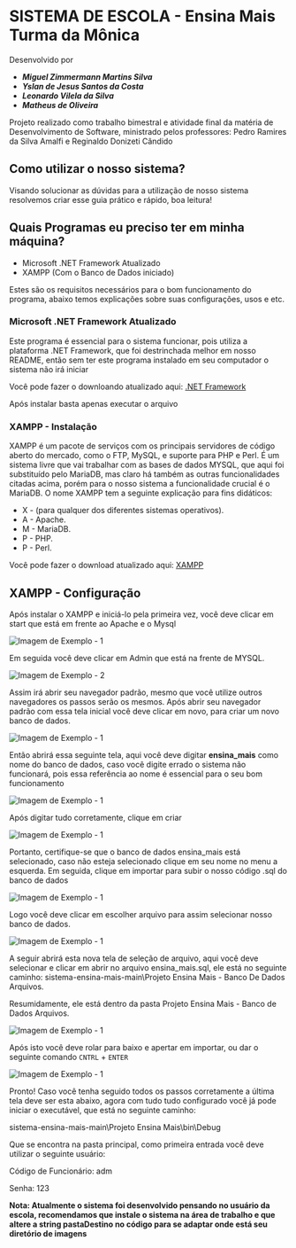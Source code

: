 # SISTEMA DE ESCOLA - Ensina Mais Turma da Mônica

Desenvolvido por
* ***Miguel Zimmermann Martins Silva***
* ***Yslan de Jesus Santos da Costa***
* ***Leonardo Vilela da Silva***
* ***Matheus de Oliveira***

Projeto realizado como trabalho bimestral e atividade final da matéria de Desenvolvimento de Software, ministrado pelos professores: Pedro Ramires da Silva Amalfi e Reginaldo Donizeti Cândido

## Como utilizar o nosso sistema?

Visando solucionar as dúvidas para a utilização de nosso sistema resolvemos criar esse guia prático e rápido, boa leitura!

## Quais Programas eu preciso ter em minha máquina?

* Microsoft .NET Framework Atualizado
* XAMPP (Com o Banco de Dados iniciado)

Estes são os requisitos necessários para o bom funcionamento do programa, abaixo temos explicações sobre suas configurações, usos e etc.

### Microsoft .NET Framework Atualizado

Este programa é essencial para o sistema funcionar, pois utiliza a plataforma .NET Framework, que foi destrinchada melhor em nosso README, então sem ter este programa instalado em seu computador o sistema não irá iniciar

Você pode fazer o downloando atualizado aqui: [.NET Framework](https://dotnet.microsoft.com/pt-br/download/dotnet-framework "Clique Aqui")

Após instalar basta apenas executar o arquivo

### XAMPP - Instalação

XAMPP é um pacote de serviços com os principais servidores de código aberto do mercado, como o FTP, MySQL, e suporte para PHP e Perl. É um sistema livre que vai trabalhar com as bases de dados MYSQL, que aqui foi substituído pelo MariaDB, mas claro há também as outras funcionalidades citadas acima, porém para o nosso sistema a funcionalidade crucial é o MariaDB. O nome XAMPP tem a seguinte explicação para fins didáticos: 

* X  - (para qualquer dos diferentes sistemas operativos).
* A - Apache.
* M - MariaDB.
* P - PHP.
* P - Perl.

Você pode fazer o download atualizado aqui: [XAMPP](https://www.apachefriends.org/pt_br/index.html "Clique Aqui")

## XAMPP - Configuração

Após instalar o XAMPP e iniciá-lo pela primeira vez, você deve clicar em start que está em frente ao Apache e o Mysql

![Imagem de Exemplo - 1](Guia%20de%20Uso%20-%20Imagens/imagem1%20-%20exemplo.jpg)

Em seguida você deve clicar em Admin que está na frente de MYSQL.

![Imagem de Exemplo - 2](Guia%20de%20Uso%20-%20Imagens/imagem2%20-%20exemplo.jpg)

Assim irá abrir seu navegador padrão, mesmo que você utilize outros navegadores os passos serão os mesmos. Após abrir seu navegador padrão com essa tela inicial você deve clicar em novo, para criar um novo banco de dados.

![Imagem de Exemplo - 1](Guia%20de%20Uso%20-%20Imagens/imagem3%20-%20exemplo.jpg)

Então abrirá essa seguinte tela, aqui você deve digitar **ensina_mais** como nome do banco de dados, caso você digite errado o sistema não funcionará, pois essa referência ao nome é essencial para o seu bom funcionamento

![Imagem de Exemplo - 1](Guia%20de%20Uso%20-%20Imagens/imagem4%20-%20exemplo.jpg)

Após digitar tudo corretamente, clique em criar

![Imagem de Exemplo - 1](Guia%20de%20Uso%20-%20Imagens/imagem5%20-%20exemplo.jpg)

Portanto, certifique-se que o banco de dados ensina_mais está selecionado, caso não esteja selecionado clique em seu nome no menu a esquerda. Em seguida, clique em importar para subir o nosso código .sql do banco de dados

![Imagem de Exemplo - 1](Guia%20de%20Uso%20-%20Imagens/imagem6%20-%20exemplo.jpg)

Logo você deve clicar em escolher arquivo para assim selecionar nosso banco de dados.

![Imagem de Exemplo - 1](Guia%20de%20Uso%20-%20Imagens/imagem7%20-%20exemplo.jpg)

A seguir abrirá esta nova tela de seleção de arquivo, aqui você deve selecionar e clicar em abrir no arquivo ensina_mais.sql, ele está no seguinte caminho: sistema-ensina-mais-main\Projeto Ensina Mais - Banco De Dados Arquivos.

Resumidamente, ele está dentro da pasta Projeto Ensina Mais - Banco de Dados Arquivos.

![Imagem de Exemplo - 1](Guia%20de%20Uso%20-%20Imagens/imagem8%20-%20exemplo.jpg)

Após isto você deve rolar para baixo e apertar em importar, ou dar o seguinte comando `CNTRL` + `ENTER`

![Imagem de Exemplo - 1](Guia%20de%20Uso%20-%20Imagens/imagem9%20-%20exemplo.jpg)

Pronto! Caso você tenha seguido todos os passos corretamente a última tela deve ser esta abaixo, agora com tudo tudo configurado você já pode iniciar o executável, que está no seguinte caminho: 

sistema-ensina-mais-main\Projeto Ensina Mais\bin\Debug

Que se encontra na pasta principal, como primeira entrada você deve utilizar o seguinte usuário:

Código de Funcionário: adm

Senha: 123

**Nota: Atualmente o sistema foi desenvolvido pensando no usuário da escola, recomendamos que instale o sistema na área de trabalho e que altere a string pastaDestino no código para se adaptar onde está seu diretório de imagens**

